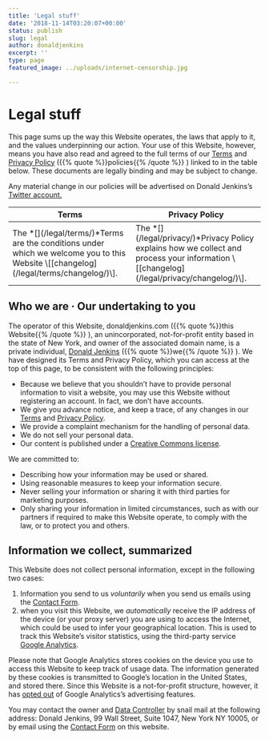 ```yaml
---
title: 'Legal stuff'
date: '2018-11-14T03:20:07+00:00'
status: publish
slug: legal
author: donaldjenkins
excerpt: ''
type: page
featured_image: ../uploads/internet-censorship.jpg

---
```

Legal stuff
===========

This page sums up the way this Website operates, the laws that apply to it, and the values underpinning our action. Your use of this Website, however, means you have also read and agreed to the full terms of our [Terms](/legal/terms/) and [Privacy Policy](/legal/privacy/) ({{% quote %}}policies{{% /quote %}} ) linked to in the table below. These documents are legally binding and may be subject to change.

Any material change in our policies will be advertised on Donald Jenkins’s [Twitter account.](https://www.twitter.com/donaldjenkins)

<table id="“legal-policies"" summary="This Website’s policies"><thead><tr><th scope="col">Terms</th><th scope="col">Privacy Policy</th></tr></thead><tbody><tr><td>The *[](/legal/terms/)*Terms are the conditions under which we welcome you to this Website \[[changelog](/legal/terms/changelog/)\].</td><td>The *[](/legal/privacy/)*Privacy Policy explains how we collect and process your information \[[changelog](/legal/privacy/changelog/)\].</td></tr></tbody></table>

Who we are · Our undertaking to you
-----------------------------------

The operator of this Website, donaldjenkins.com ({{% quote %}}this Website{{% /quote %}} ), an unincorporated, not-for-profit entity based in the state of New York, and owner of the associated domain name, is a private individual, [Donald Jenkins](https://www.twitter.com/donaldjenkins) ({{% quote %}}we{{% /quote %}} ). We have designed its Terms and Privacy Policy, which you can access at the top of this page, to be consistent with the following principles:

- Because we believe that you shouldn’t have to provide personal information to visit a website, you may use this Website without registering an account. In fact, we don’t have accounts.
- We give you advance notice, and keep a trace, of any changes in our [Terms](/legal/terms/changelog/) and [Privacy Policy](/legal/privacy/changelog/).
- We provide a complaint mechanism for the handling of personal data.
- We do not sell your personal data.
- Our content is published under a [Creative Commons license](https://creativecommons.org/licenses/).

We are committed to:

- Describing how your information may be used or shared.
- Using reasonable measures to keep your information secure.
- Never selling your information or sharing it with third parties for marketing purposes.
- Only sharing your information in limited circumstances, such as with our partners if required to make this Website operate, to comply with the law, or to protect you and others.

Information we collect, summarized
----------------------------------

This Website does not collect personal information, except in the following two cases:

1. Information you send to us *voluntarily* when you send us emails using the [Contact Form](/contact/).
2. when you visit this Website, we *automatically* receive the IP address of the device (or your proxy server) you are using to access the Internet, which could be used to infer your geographical location. This is used to track this Website’s visitor statistics, using the third-party service [Google Analytics](https://analytics.google.com:).

Please note that Google Analytics stores cookies on the device you use to access this Website to keep track of usage data. The information generated by these cookies is transmitted to Google’s location in the United States, and stored there. Since this Website is a not-for-profit structure, however, it has [opted out](https://support.google.com/analytics/answer/2444872) of Google Analytics’s advertising features.

You may contact the owner and [Data Controller](https://iapp.org/resources/article/data-controller/) by snail mail at the following address: Donald Jenkins, 99 Wall Street, Suite 1047, New York NY 10005, or by email using the [Contact Form](/contact) on this website.